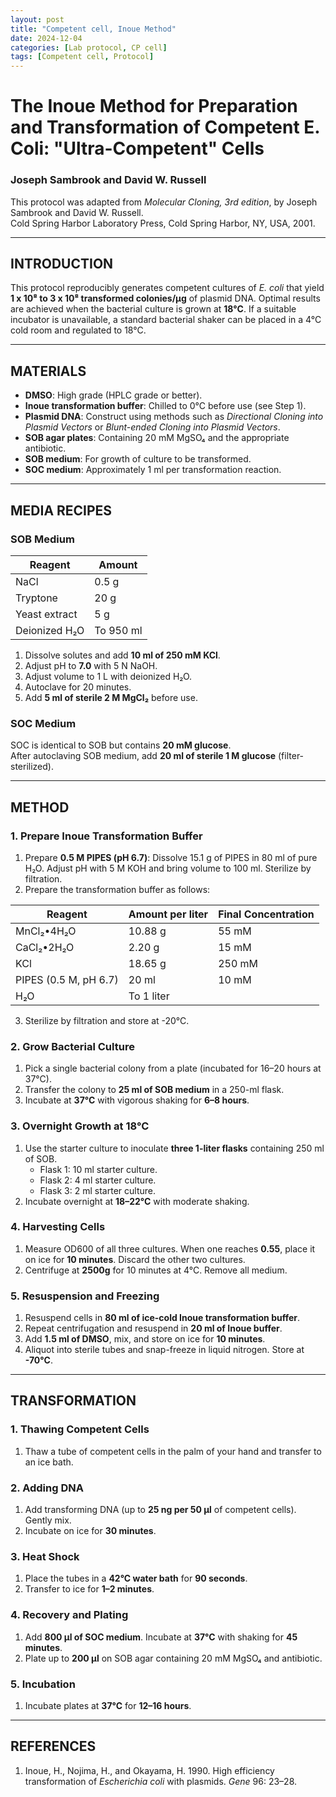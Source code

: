 ```yaml
---
layout: post
title: "Competent cell, Inoue Method"
date: 2024-12-04
categories: [Lab protocol, CP cell]
tags: [Competent cell, Protocol]
---
```


# The Inoue Method for Preparation and Transformation of Competent E. Coli: "Ultra-Competent" Cells

### Joseph Sambrook and David W. Russell  
This protocol was adapted from *Molecular Cloning, 3rd edition*, by Joseph Sambrook and David W. Russell.  
Cold Spring Harbor Laboratory Press, Cold Spring Harbor, NY, USA, 2001.  

---

## INTRODUCTION
This protocol reproducibly generates competent cultures of *E. coli* that yield **1 x 10⁸ to 3 x 10⁸ transformed colonies/µg** of plasmid DNA. Optimal results are achieved when the bacterial culture is grown at **18°C**. If a suitable incubator is unavailable, a standard bacterial shaker can be placed in a 4°C cold room and regulated to 18°C.

---

## MATERIALS
- **DMSO**: High grade (HPLC grade or better).
- **Inoue transformation buffer**: Chilled to 0°C before use (see Step 1).
- **Plasmid DNA**: Construct using methods such as *Directional Cloning into Plasmid Vectors* or *Blunt-ended Cloning into Plasmid Vectors*.
- **SOB agar plates**: Containing 20 mM MgSO₄ and the appropriate antibiotic.
- **SOB medium**: For growth of culture to be transformed.
- **SOC medium**: Approximately 1 ml per transformation reaction.

---

## MEDIA RECIPES
### SOB Medium
| Reagent           | Amount               |
|-------------------|----------------------|
| NaCl              | 0.5 g               |
| Tryptone          | 20 g                |
| Yeast extract     | 5 g                 |
| Deionized H₂O     | To 950 ml           |

1. Dissolve solutes and add **10 ml of 250 mM KCl**.  
2. Adjust pH to **7.0** with 5 N NaOH.  
3. Adjust volume to 1 L with deionized H₂O.  
4. Autoclave for 20 minutes.  
5. Add **5 ml of sterile 2 M MgCl₂** before use.

### SOC Medium
SOC is identical to SOB but contains **20 mM glucose**.  
After autoclaving SOB medium, add **20 ml of sterile 1 M glucose** (filter-sterilized).  

---

## METHOD
### 1. Prepare Inoue Transformation Buffer
1. Prepare **0.5 M PIPES (pH 6.7)**: Dissolve 15.1 g of PIPES in 80 ml of pure H₂O. Adjust pH with 5 M KOH and bring volume to 100 ml. Sterilize by filtration.
2. Prepare the transformation buffer as follows:

| Reagent               | Amount per liter | Final Concentration |
|-----------------------|------------------|---------------------|
| MnCl₂•4H₂O            | 10.88 g         | 55 mM              |
| CaCl₂•2H₂O            | 2.20 g          | 15 mM              |
| KCl                   | 18.65 g         | 250 mM             |
| PIPES (0.5 M, pH 6.7) | 20 ml           | 10 mM              |
| H₂O                   | To 1 liter      |                     |

3. Sterilize by filtration and store at -20°C.

### 2. Grow Bacterial Culture
1. Pick a single bacterial colony from a plate (incubated for 16–20 hours at 37°C).  
2. Transfer the colony to **25 ml of SOB medium** in a 250-ml flask.  
3. Incubate at **37°C** with vigorous shaking for **6–8 hours**.

### 3. Overnight Growth at 18°C
1. Use the starter culture to inoculate **three 1-liter flasks** containing 250 ml of SOB.  
   - Flask 1: 10 ml starter culture.  
   - Flask 2: 4 ml starter culture.  
   - Flask 3: 2 ml starter culture.  
2. Incubate overnight at **18–22°C** with moderate shaking.

### 4. Harvesting Cells
1. Measure OD600 of all three cultures. When one reaches **0.55**, place it on ice for **10 minutes**. Discard the other two cultures.  
2. Centrifuge at **2500g** for 10 minutes at 4°C. Remove all medium.  

### 5. Resuspension and Freezing
1. Resuspend cells in **80 ml of ice-cold Inoue transformation buffer**.  
2. Repeat centrifugation and resuspend in **20 ml of Inoue buffer**.  
3. Add **1.5 ml of DMSO**, mix, and store on ice for **10 minutes**.  
4. Aliquot into sterile tubes and snap-freeze in liquid nitrogen. Store at **-70°C**.

---

## TRANSFORMATION
### 1. Thawing Competent Cells
1. Thaw a tube of competent cells in the palm of your hand and transfer to an ice bath.  

### 2. Adding DNA
1. Add transforming DNA (up to **25 ng per 50 µl** of competent cells). Gently mix.  
2. Incubate on ice for **30 minutes**.

### 3. Heat Shock
1. Place the tubes in a **42°C water bath** for **90 seconds**.  
2. Transfer to ice for **1–2 minutes**.

### 4. Recovery and Plating
1. Add **800 µl of SOC medium**. Incubate at **37°C** with shaking for **45 minutes**.  
2. Plate up to **200 µl** on SOB agar containing 20 mM MgSO₄ and antibiotic.  

### 5. Incubation
1. Incubate plates at **37°C** for **12–16 hours**.  

---

## REFERENCES
1. Inoue, H., Nojima, H., and Okayama, H. 1990. High efficiency transformation of *Escherichia coli* with plasmids. *Gene* 96: 23–28.

